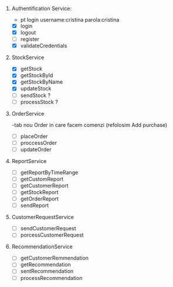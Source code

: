 1. Authentification Service:

    - pt login username:cristina parola:cristina
    - [x] login 
    - [x] logout 
    - [ ] register 
    - [x] validateCredentials 
    
2. StockService
    
    - [x] getStock  
    - [x] getStockById 
    - [x] getStockByName 
    - [x] updateStock 
    - [ ] sendStock ?
    - [ ] processStock ?
    
3. OrderService

    -tab nou Order in care facem comenzi (refolosim Add purchase)

    - [ ] placeOrder
    - [ ] proccessOrder
    - [ ] updateOrder
    
4. ReportService
    
    - [ ] getReportByTimeRange
    - [ ] getCustomReport
    - [ ] getCustomerReport
    - [ ] getStockReport
    - [ ] getOrderReport
    - [ ] sendReport
    
5. CustomerRequestService
    
    - [ ] sendCustomerRequest
    - [ ] porcessCustomerRequest
    
6. RecommendationService

    - [ ] getCustomerRemmendation
    - [ ] getRecommendation
    - [ ] sentRecommendation
    - [ ] processRecommendation